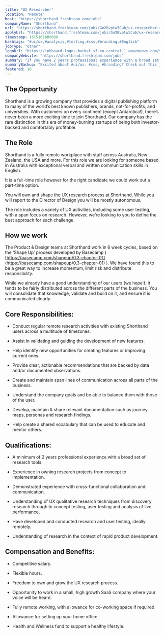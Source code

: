 ```yaml
---
title: "UX Researcher"
location: "Remote"
host: "https://shorthand.freshteam.com/jobs"
companyName: "Shorthand"
url: "https://shorthand.freshteam.com/jobs/GoXBvptw5Cub/ux-researcher-remote"
applyUrl: "https://shorthand.freshteam.com/jobs/GoXBvptw5Cub/ux-researcher-remote#applicant-form"
timestamp: 1615161600000
hashtags: "#ui/ux,#analysis,#testing,#css,#branding,#English"
jobType: "other"
logoUrl: "https://jobboard-logos-bucket.s3.eu-central-1.amazonaws.com/shorthand"
companyWebsite: "https://shorthand.freshteam.com/jobs"
summary: "If you have 2 years professional experience with a broad set of research tools, consider applying to Shorthand's job post for a new UX Researcher."
summaryBackup: "Excited about #ui/ux, #css, #branding? Check out this job post!"
featured: 10
---
```


## The Opportunity

Shorthand is a growing company that provides a digital publishing platform to many of the world’s best known publishers, brands, not-for-profits, and universities. With customers on every continent (except Antarctica!), there’s never been a more exciting time to join Shorthand. Our company has the rare distinction in this era of money-burning startups of being both investor-backed and comfortably profitable.

## The Role

Shorthand is a fully remote workplace with staff across Australia, New Zealand, the USA and more. For this role we are looking for someone based in Australia with exceptional verbal and written communication skills in English.

It is a full-time role however for the right candidate we could work out a part-time option.

You will own and shape the UX research process at Shorthand. While you will report to the Director of Design you will be mostly autonomous.

The role includes a variety of UX activities, including some user testing, with a span focus on research. However, we’re looking to you to define the best approach for each challenge.

## How we work

The Product & Design teams at Shorthand work in 6 week cycles, based on the ‘Shape Up’ process developed by Basecamp ( [https://basecamp.com/shapeup/0.3-chapter-01](https://basecamp.com/shapeup/0.3-chapter-01) ). We have found this to be a great way to increase momentum, limit risk and distribute responsibility. 

While we already have a good understanding of our users (we hope!), it tends to be fairly distributed across the different parts of the business. You will consolidate that knowledge, validate and build on it, and ensure it is communicated clearly.

## Core Responsibilities:

*   Conduct regular remote research activities with existing Shorthand users across a multitude of timezones.
    
*   Assist in validating and guiding the development of new features.
    
*   Help identify new opportunities for creating features or improving current ones.
    
*   Provide clear, actionable recommendations that are backed by data and/or documented observations.
    
*   Create and maintain span lines of communication across all parts of the business.
    
*   Understand the company goals and be able to balance them with those of the user. 
    
*   Develop, maintain & share relevant documentation such as journey maps, personas and research findings.
    
*   Help create a shared vocabulary that can be used to educate and mentor others.
    

## Qualifications:

*   A minimum of 2 years professional experience with a broad set of research tools.    
    
*   Experience in owning research projects from concept to implementation.
    
*   Demonstrated experience with cross-functional collaboration and communication.
    
*   Understanding of UX qualitative research techniques from discovery research through to concept testing, user testing and analysis of live performance.
    
*   Have developed and conducted research and user testing, ideally remotely.
    
*   Understanding of research in the context of rapid product development.
    

## Compensation and Benefits:

*   Competitive salary.
    
*   Flexible hours.
    
*   Freedom to own and grow the UX research process.
    
*   Opportunity to work in a small, high growth SaaS company where your voice will be heard.
    
*   Fully remote working, with allowance for co-working space if required.
    
*   Allowance for setting up your home office.
    
*   Health and Wellness fund to support a healthy lifestyle.
